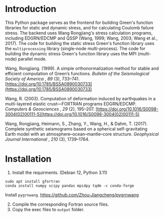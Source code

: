 # Introduction

This Python package serves as the frontend for building Green's function libraries for static and dynamic stress, and for calculating Coulomb failure stress. The backend uses Wang Rongjiang's stress calculation programs, including EDGRN/EDCMP and QSSP (Wang, 1999; Wang, 2003; Wang et al., 2017). The code for building the static stress Green's function library uses the `multiprocessing` library (single-node multi-process). The code for building the dynamic stress Green's function library uses the MPI (multi-node) parallel mode.

Wang, Rongjiang. (1999). A simple orthonormalization method for stable and efficient computation of Green’s functions.  *Bulletin of the Seismological Society of America* ,  *89* (3), 733–741. [https://doi.org/10.1785/BSSA0890030733](https://doi.org/10.1785/BSSA0890030733)

  Wang, R. (2003). Computation of deformation induced by earthquakes in a multi-layered elastic crust—FORTRAN programs EDGRN/EDCMP.  *Computers & Geosciences* ,  *29* (2), 195–207. [https://doi.org/10.1016/S0098-3004(02)00111-5](https://doi.org/10.1016/S0098-3004(02)00111-5)

  Wang, Rongjiang, Heimann, S., Zhang, Y., Wang, H., & Dahm, T. (2017). Complete synthetic seismograms based on a spherical self-gravitating Earth model with an atmosphere–ocean–mantle–core structure.  *Geophysical Journal International* ,  *210* (3), 1739–1764.

# Installation

1. Install the requirments. (Debian 12, Python 3.11)

```
sudo apt install gfortran
conda install numpy scipy pandas mpi4py tqdm -c conda-forge
```

Install `pygrnwang`. https://github.com/Zhou-Jiangcheng/pygrnwang

2. Compile the corresponding Fortran source files.
3. Copy the exec files to `output` folder.
